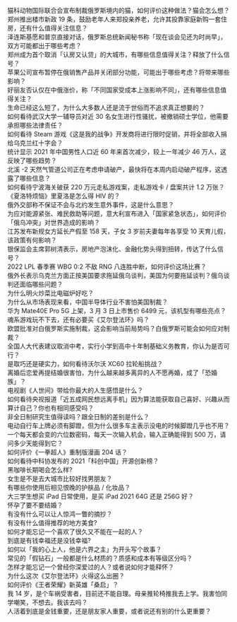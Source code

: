 猫科动物国际联合会宣布制裁俄罗斯境内的猫，如何评价这种做法？猫会怎么想？  
郑州推出楼市新政 19 条，鼓励老年人来郑投亲养老，允许其投靠家庭新购一套住房，还有什么值得关注信息？  
泽连斯基愿和普京直接对话，俄罗斯总统新闻秘书称「现在谈会见还为时尚早」，双方可能都出于哪些考虑？  
郑州成为首个取消「认房又认贷」的大城市，有哪些信息值得关注？释放了什么信号？  
苹果公司宣布暂停在俄销售产品并关闭部分功能，可能出于哪些考虑？将带来哪些影响？  
好丽友否认仅在中俄涨价，称「不同国家受成本上涨影响不同」，还有哪些信息值得关注？  
生命已经这么短了，为什么大多数人还是流于世俗而不追求真正想要的？  
如何看待武汉大学一辅导员对近 30 名女生进行性骚扰，被撤销硕士学位，他需要承担哪些法律责任？  
如何看待 Steam 游戏《这是我的战争》开发商将进行限时促销，并将全部收入捐给乌克兰红十字会？  
统计显示 2021 年中国男性人口近 60 年来首次减少，较上一年减少 46 万人，这反映了哪些趋势？  
北溪 -2 天然气管道公司正在考虑申请破产，最快将在本周内启动破产程序，这透露了哪些信息？  
如何看待宁波海关破获 220 万元走私游戏案，走私游戏卡 / 盘案共计 1.2 万张？  
《夏洛特烦恼》里夏洛是怎么得 HIV 的？  
俄外交部称不保证不会与北约发生意外事件，这是什么意思？  
为应对能源紧张、难民救助等问题，意大利宣布进入「国家紧急状态」，如何评价「俄乌冲突」对世界造成的影响？  
江苏发布新规女方延长产假至 158 天，子女 3 岁前夫妻每年各享受 10 天育儿假，该政策有何影响？  
银保监会主席郭树清表示，房地产泡沫化、金融化势头得到扭转，传达了什么信号？  
2022 LPL 春季赛 WBG 0:2 不敌 RNG 八连胜中断，如何评价这场比赛？  
俄外长表示乌克兰方面正按美国要求拖延俄乌谈判，美国为何要拖延谈判？俄乌谈判还面临哪些问题？  
为什么明火炒菜比电磁炉好吃？  
为什么从市场表现来看，中国半导体行业不害怕美国制裁？  
华为 Mate40E Pro 5G 上架，3 月 3 日上市售价 6499 元，该机型有哪些亮点？  
魂系游戏玩不下去，还有必要买《艾尔登法环》吗？  
欧盟批准对白俄罗斯实施制裁，这会影响当前局势吗？白俄罗斯可能会如何应对制裁？  
全国人大代表建议取消中考，实行小学到高中十年制基础义务教育，你认为是否可行？  
是取巧还是硬实力，如何看待沃尔沃 XC60 拉轮船挑战？  
离婚后恋爱再提结婚很害怕，为什么越来越多离异的人不愿再婚，成了「恐婚族」？  
电视剧《人世间》带给你最大的人生感悟是什么？  
如何看待央视报道「近五成网民想远离手机」因为算法能获取自己喜好、兴趣从而算计自己？你也有相同感受吗？  
非全日制研究生值得读吗？跟全日制的差别是什么？  
电动自行车上牌必须有脚蹬，但为什么很多车主表示没电的时候脚蹬几乎也不用？  
一个每天都会变的六位数密码，每天一次输入机会，输入正确能得到 500 万，请问多少天能得到它？  
如何评价《一拳超人》重制版漫画 204 话？  
如何看待中科协发布的 2021「科创中国」开源创新榜？  
黑咖啡长期喝会怎么样?  
女生是不是去大城市比较好找男朋友？  
有哪些你使用后相见恨晚的护肤品 / 化妆品？  
大三学生想买 iPad 日常使用，是买 iPad 2021 64G 还是 256G 好？  
怀孕了要不要结婚？  
有没有什么可以让人惊鸿一瞥的摘抄？  
有没有什么值得推荐的地方美食?  
如何才能忘记一个喜欢了很久又不能在一起的人？  
到底是有钱幸福还是没钱幸福?  
如何以「我的心上人，他是六界之主」为开头写个故事？  
常见的「假钻石」一般都是什么材质的？质感和成本有等级区分吗？  
怎样才能忘记一个曾经你深爱过的人？或者说如何才能释怀？  
为什么这次《艾尔登法环》火得这么出圈？  
如何评价《王者荣耀》新英雄「桑启」？  
我 14 岁，是个车祸受害者，目前还不能自理。母亲推轮椅推我去上学。我害怕同学嘲笑，不想去。我该去吗？  
人活着到底是金钱重要，还是朋友家人重要，或者说还有别的什么更重要？  
